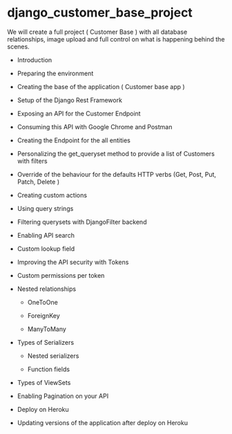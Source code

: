 # django_customer_base_project
We will create a full project ( Customer Base ) with all database relationships, image upload and full control on what is happening behind the scenes.

- Introduction

- Preparing the environment

- Creating the base of the application ( Customer base app )

- Setup of the Django Rest Framework

- Exposing an API for the Customer Endpoint

- Consuming this API with Google Chrome and Postman

- Creating the Endpoint for the all entities

- Personalizing the get_queryset method to provide a list of Customers with filters

- Override of the behaviour for the defaults HTTP verbs (Get, Post, Put, Patch, Delete )

- Creating custom actions

- Using query strings

- Filtering querysets with DjangoFilter backend

- Enabling API search

- Custom lookup field

- Improving the API security with Tokens

- Custom permissions per token

- Nested relationships

  - OneToOne

  - ForeignKey

  - ManyToMany

- Types of Serializers

  - Nested serializers

  - Function fields

- Types of ViewSets

- Enabling Pagination on your API

- Deploy on Heroku

- Updating versions of the application after deploy on Heroku
